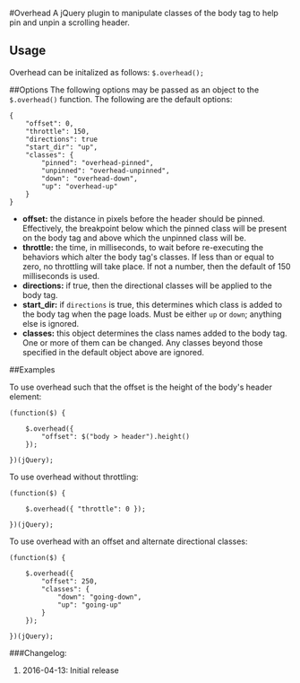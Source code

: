 #Overhead
A jQuery plugin to manipulate classes of the body tag to help pin and unpin a scrolling header.

## Usage
Overhead can be initalized as follows: `$.overhead();`

##Options
The following options may be passed as an object to the `$.overhead()` function.  The following are the default options:

    {
	    "offset": 0,
	    "throttle": 150,
	    "directions": true
	    "start_dir": "up",
	    "classes": {
		    "pinned": "overhead-pinned",
		    "unpinned": "overhead-unpinned",
		    "down": "overhead-down",
		    "up": "overhead-up"
		}
    }

 - **offset:** the distance in pixels before the header should be pinned.  Effectively, the breakpoint below which the pinned class will be present on the body tag and above which the unpinned class will be.
 - **throttle:** the time, in milliseconds, to wait before re-executing the behaviors which alter the body tag's classes.  If less than or equal to zero, no throttling will take place.  If not a number, then the default of 150 milliseconds is used.
 - **directions:** if true, then the directional classes will be applied to the body tag.
 - **start_dir:** if `directions` is true, this determines which class is added to the body tag when the page loads.  Must be either `up` or `down`; anything else is ignored.
 - **classes:** this object determines the class names added to the body tag.  One or more of them can be changed.  Any classes beyond those specified in the default object above are ignored.

##Examples

To use overhead such that the offset is the height of the body's header element:

    (function($) {

	    $.overhead({
		    "offset": $("body > header").height()
		});

	})(jQuery);

To use overhead without throttling:

    (function($) {
    
        $.overhead({ "throttle": 0 });
    
    })(jQuery);

To use overhead with an offset and alternate directional classes:

    (function($) {
    
	    $.overhead({
		    "offset": 250,
		    "classes": {
			    "down": "going-down",
			    "up": "going-up"
			}
		});
		
	})(jQuery);

###Changelog:

 1. 2016-04-13: Initial release
